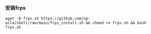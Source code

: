 ### 安装frps
````shell
wget -O frps.sh https://github.com/sp-aila/shell/raw/main/frps_install.sh && chmod +x frps.sh && bash frps.sh
````
